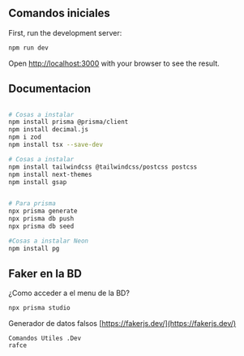## Comandos iniciales

First, run the development server:

```bash
npm run dev
```

Open [http://localhost:3000](http://localhost:3000) with your browser to see the result.

## Documentacion
```bash

# Cosas a instalar
npm install prisma @prisma/client
npm install decimal.js
npm i zod
npm install tsx --save-dev

# Cosas a instalar
npm install tailwindcss @tailwindcss/postcss postcss
npm install next-themes
npm install gsap


# Para prisma
npx prisma generate
npx prisma db push
npx prisma db seed

#Cosas a instalar Neon
npm install pg

```

## Faker en la BD
¿Como acceder a el menu de la BD?
```bash
npx prisma studio
```
Generador de datos falsos
[https://fakerjs.dev/](https://fakerjs.dev/) 


```
Comandos Utiles .Dev
rafce 